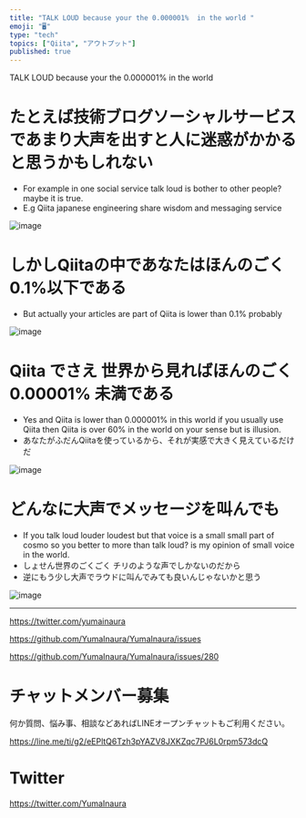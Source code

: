 ```yaml
---
title: "TALK LOUD because your the 0.000001%  in the world "
emoji: "🖥"
type: "tech"
topics: ["Qiita", "アウトプット"]
published: true
---
```


TALK LOUD because your the 0.000001%  in the world

# たとえば技術ブログソーシャルサービスであまり大声を出すと人に迷惑がかかると思うかもしれない

- For example in one social service talk loud is bother to other people? maybe it is true.
- E.g Qiita japanese engineering share wisdom and messaging service

![image](https://user-images.githubusercontent.com/13635059/50733701-c1e18780-11d5-11e9-84a2-db1e643f024c.png)

# しかしQiitaの中であなたはほんのごく0.1%以下である

- But actually your articles are part of Qiita is lower than 0.1% probably

![image](https://user-images.githubusercontent.com/13635059/50733711-e178b000-11d5-11e9-92ff-388b40bdff98.png)

# Qiita でさえ 世界から見ればほんのごく 0.00001% 未満である

- Yes and Qiita  is lower than 0.000001% in this world if you usually use Qiita then Qiita is over 60% in the world on your sense but is illusion.  
- あなたがふだんQiitaを使っているから、それが実感で大きく見えているだけだ

![image](https://user-images.githubusercontent.com/13635059/50733708-d4f45780-11d5-11e9-9638-c759898fd87f.png)

# どんなに大声でメッセージを叫んでも

- If you talk loud louder loudest but that voice is a small small part of cosmo so you better to more than talk loud? is my opinion of small voice in the world.
- しょせん世界のごくごく チリのような声でしかないのだから
- 逆にもう少し大声でラウドに叫んでみても良いんじゃないかと思う

![image](https://user-images.githubusercontent.com/13635059/50733723-2dc3f000-11d6-11e9-97fd-31c47734d209.png)

---

https://twitter.com/yumainaura

https://github.com/YumaInaura/YumaInaura/issues

https://github.com/YumaInaura/YumaInaura/issues/280








<!-- Update From Qiita API -->

# チャットメンバー募集


何か質問、悩み事、相談などあればLINEオープンチャットもご利用ください。

https://line.me/ti/g2/eEPltQ6Tzh3pYAZV8JXKZqc7PJ6L0rpm573dcQ





# Twitter


https://twitter.com/YumaInaura


<!-- Update From Qiita API -->


